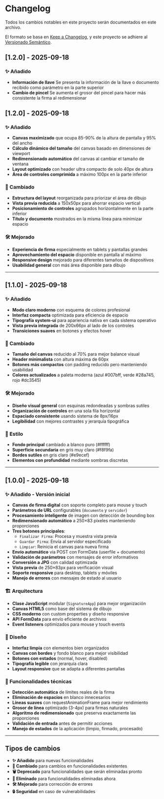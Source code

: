 # Changelog

Todos los cambios notables en este proyecto serán documentados en este archivo.

El formato se basa en [Keep a Changelog](https://keepachangelog.com/es-ES/1.0.0/),
y este proyecto se adhiere al [Versionado Semántico](https://semver.org/lang/es/).

## [1.2.0] - 2025-09-18

### ✨ Añadido
- **Información de llave** Se presenta la información de la llave o documento recibido como parámetro en la parte superior
- **Cambio de pincel** Se aumenta el grosor del pincel para hacer más consistente la firma al redimensionar

## [1.2.0] - 2025-09-18

### ✨ Añadido
- **Canvas maximizado** que ocupa 85-90% de la altura de pantalla y 95% del ancho
- **Cálculo dinámico del tamaño** del canvas basado en dimensiones de viewport
- **Redimensionado automático** del canvas al cambiar el tamaño de ventana
- **Layout optimizado** con header ultra compacto de solo 40px de altura
- **Área de controles comprimida** a máximo 100px en la parte inferior

### 🔄 Cambiado  
- **Estructura del layout** reorganizada para priorizar el área de dibujo
- **Vista previa reducida** a 150x50px para ahorrar espacio vertical
- **Posicionamiento de controles** agrupados horizontalmente en la parte inferior
- **Título y documento** mostrados en la misma línea para minimizar espacio

### 🛠️ Mejorado
- **Experiencia de firma** especialmente en tablets y pantallas grandes
- **Aprovechamiento del espacio** disponible en pantalla al máximo
- **Responsive design** mejorado para diferentes tamaños de dispositivos
- **Usabilidad general** con más área disponible para dibujo

---

## [1.1.0] - 2025-09-18

### ✨ Añadido
- **Modo claro moderno** con esquema de colores profesional
- **Interfaz compacta** optimizada para eficiencia de espacio
- **Tipografía system-ui** para apariencia nativa en cada sistema operativo
- **Vista previa integrada** de 200x66px al lado de los controles
- **Transiciones suaves** en botones y efectos hover

### 🔄 Cambiado
- **Tamaño del canvas** reducido al 70% para mejor balance visual
- **Header minimalista** con altura máxima de 60px
- **Botones más compactos** con padding reducido pero manteniendo usabilidad
- **Colores actualizados** a paleta moderna (azul #007bff, verde #28a745, rojo #dc3545)

### 🛠️ Mejorado
- **Diseño visual general** con esquinas redondeadas y sombras sutiles
- **Organización de controles** en una sola fila horizontal
- **Espaciado consistente** usando sistema de 8px/16px
- **Legibilidad** con mejores contrastes y jerarquía tipográfica

### 🎨 Estilo
- **Fondo principal** cambiado a blanco puro (#ffffff)
- **Superficie secundaria** en gris muy claro (#f8f9fa)  
- **Bordes sutiles** en gris claro (#e9ecef)
- **Elementos con profundidad** mediante sombras discretas

---

## [1.0.0] - 2025-09-18

### ✨ Añadido - Versión inicial
- **Canvas de firma digital** con soporte completo para mouse y touch
- **Parámetros de URL** configurables (`documento` y `servidor`)
- **Procesamiento inteligente** de imagen con detección de bounding box
- **Redimensionado automático** a 250×83 píxeles manteniendo proporciones
- **Tres botones principales**:
  - `Finalizar Firma`: Procesa y muestra vista previa
  - `Guardar Firma`: Envía al servidor especificado  
  - `Limpiar`: Reinicia el canvas para nueva firma
- **Envío automático** via POST con FormData (userfile + documento)
- **Validación de parámetros** con mensajes de error informativos
- **Conversión a JPG** con calidad optimizada
- **Vista previa** de 250×83px para verificación visual
- **Soporte responsive** para desktop, tablets y móviles
- **Manejo de errores** con mensajes de estado al usuario

### 🏗️ Arquitectura
- **Clase JavaScript** modular (`SignatureApp`) para mejor organización
- **Canvas HTML5** como base del sistema de dibujo  
- **CSS moderno** con custom properties y diseño responsive
- **API FormData** para envío eficiente de archivos
- **Event listeners** optimizados para mouse y touch events

### 🎨 Diseño
- **Interfaz limpia** con elementos bien organizados
- **Canvas con bordes** y fondo blanco para mejor visibilidad
- **Botones con estados** (normal, hover, disabled)
- **Tipografía legible** con jerarquía clara
- **Layout responsive** que se adapta a diferentes pantallas

### 🔧 Funcionalidades técnicas
- **Detección automática** de límites reales de la firma
- **Eliminación de espacios** en blanco innecesarios  
- **Líneas suaves** con requestAnimationFrame para mejor rendimiento
- **Grosor de línea** optimizado (3-4px) para firmas naturales
- **Algoritmo de redimensionado** que preserva exactamente las proporciones
- **Validación de entrada** antes de permitir acciones
- **Manejo de estados** de la aplicación (limpio, firmado, procesado)

---

## Tipos de cambios

- **✨ Añadido** para nuevas funcionalidades
- **🔄 Cambiado** para cambios en funcionalidades existentes  
- **🗑️ Deprecado** para funcionalidades que serán eliminadas pronto
- **🚫 Eliminado** para funcionalidades eliminadas ahora
- **🛠️ Mejorado** para corrección de errores
- **🔒 Seguridad** en caso de vulnerabilidades
